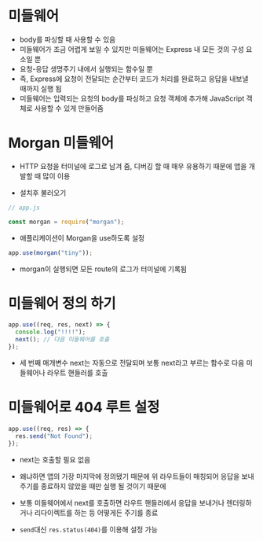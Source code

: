 # 미들웨어

- body를 파싱할 때 사용할 수 있음
- 미들웨어가 조금 어렵게 보일 수 있지만 미들웨어는 Express 내 모든 것의 구성 요소일 뿐
- 요청-응답 생명주기 내에서 실행되는 함수일 뿐
- 즉, Express에 요청이 전달되는 순간부터 코드가 처리를 완료하고 응답을 내보낼 때까지 실행 됨
- 미들웨어는 입력되는 요청의 body를 파싱하고 요청 객체에 추가해 JavaScript 객체로 사용할 수 있게 만들어줌

# Morgan 미들웨어

- HTTP 요청을 터미널에 로그로 남겨 줌, 디버깅 할 때 매우 유용하기 때문에 앱을 개발할 때 많이 이용

- 설치후 불러오기

```js
// app.js

const morgan = require("morgan");
```

- 애플리케이션이 Morgan을 use하도록 설정

```js
app.use(morgan("tiny"));
```

- morgan이 실행되면 모든 route의 로그가 터미널에 기록됨

# 미들웨어 정의 하기

```js
app.use((req, res, next) => {
  console.log("!!!!");
  next(); // 다음 미들웨어를 호출
});
```

- 세 번째 매개변수 next는 자동으로 전달되며 보통 next라고 부르는 함수로 다음 미들웨어나 라우트 핸들러를 호출

# 미들웨어로 404 루트 설정

```js
app.use((req, res) => {
  res.send("Not Found");
});
```

- next는 호출할 필요 없음
- 왜냐하면 앱의 가장 마지막에 정의됐기 때문에 위 라우트들이 매칭되어 응답을 보내 주기를 종료하지 않았을 때만 실행 될 것이기 때문에
- 보통 미들웨어에서 next를 호출하면 라우트 핸들러에서 응답을 보내거나 렌더링하거나 리다이렉트를 하는 등 어떻게든 주기를 종료

- `send`대신 `res.status(404)`를 이용해 설정 가능
